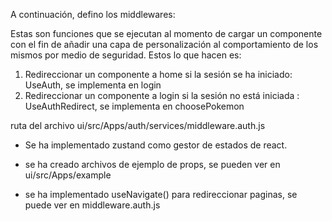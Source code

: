 A continuación, defino los middlewares:

Estas son funciones que se ejecutan al momento de cargar un componente con el fin de añadir una capa de personalización al comportamiento de los mismos por medio de seguridad. Estos lo que hacen es:
1. Redireccionar un componente a home si la sesión se ha iniciado: UseAuth, se implementa en login
2. Redireccionar un componente a login si la sesión no está iniciada : UseAuthRedirect, se implementa en choosePokemon

ruta del archivo ui/src/Apps/auth/services/middleware.auth.js

- Se ha implementado zustand como gestor de estados de react.

- se ha creado archivos de ejemplo de props, se pueden ver en ui/src/Apps/example

- se ha implementado useNavigate() para redireccionar paginas, se puede ver en middleware.auth.js
